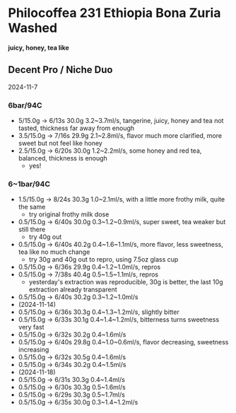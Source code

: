 # Philocoffea 231 Ethiopia Bona Zuria Washed

**juicy, honey, tea like**

## Decent Pro / Niche Duo

2024-11-7

### 6bar/94C

- 5/15.0g -> 6/13s 30.0g 3.2\~3.7ml/s, tangerine, juicy, honey and tea not tasted, thickness far away from enough
- 3.5/15.0g -> 7/16s 29.9g 2.1\~2.8ml/s, flavor much more clarified, more sweet but not feel like honey
- 2.5/15.0g -> 6/20s 30.0g 1.2\~2.2ml/s, some honey and red tea, balanced, thickness is enough
  - yes!

### 6~1bar/94C

- 1.5/15.0g -> 8/24s 30.3g 1.0\~2.1ml/s, with a little more frothy milk, quite the same
  - try original frothy milk dose
- 0.5/15.0g -> 6/40s 30.0g 0.3\~1.2\~0.9ml/s, super sweet, tea weaker but still there
  - try 40g out
- 0.5/15.0g -> 6/40s 40.2g 0.4\~1.6\~1.1ml/s, more flavor, less sweetness, tea like no much change
  - try 30g and 40g out to repro, using 7.5oz glass cup
- 0.5/15.0g -> 6/36s 29.9g 0.4\~1.2\~1.0ml/s, repros
- 0.5/15.0g -> 7/38s 40.4g 0.5\~1.5\~1.1ml/s, repros
  - yesterday's extraction was reproducible, 30g is better, the last 10g extraction already transparent
- 0.5/15.0g -> 6/40s 30.2g 0.3\~1.2\~1.0ml/s
- (2024-11-14)
- 0.5/15.0g -> 6/36s 30.3g 0.4\~1.3\~1.2ml/s, slightly bitter
- 0.5/15.0g -> 6/33s 30.1g 0.4\~1.4\~1.2ml/s, bitterness turns sweetness very fast
- 0.5/15.0g -> 6/32s 30.2g 0.4\~1.6ml/s
- 0.5/15.0g -> 6/40s 29.8g 0.4\~1.0\~0.6ml/s, flavor decreasing, sweetness increasing
- 0.5/15.0g -> 6/32s 30.5g 0.4\~1.6ml/s
- 0.5/15.0g -> 6/34s 30.2g 0.4\~1.5ml/s
- (2024-11-18)
- 0.5/15.0g -> 6/31s 30.3g 0.4\~1.4ml/s
- 0.5/15.0g -> 6/30s 30.3g 0.5\~1.6ml/s
- 0.5/15.0g -> 6/29s 30.3g 0.5\~1.7ml/s
- 0.5/15.0g -> 6/35s 30.0g 0.3\~1.4\~1.2ml/s
